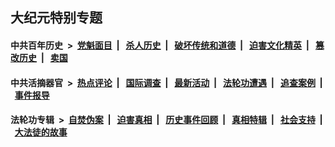 ## 大纪元特别专题

#### 中共百年历史 &nbsp;>&nbsp; [党魁面目](indexes/nf1176107/README.md?08070430) &nbsp;| &nbsp; [杀人历史](indexes/nf1176106/README.md?08070430) &nbsp;| &nbsp; [破坏传统和道德](indexes/nf1176106/README.md?08070430) &nbsp;| &nbsp; [迫害文化精英](indexes/nf1176111/README.md?08070430) &nbsp;| &nbsp; [篡改历史](indexes/nf1176115/README.md?08070430) &nbsp;| &nbsp; [卖国](indexes/nf1176117/README.md?08070430) 

#### 中共活摘器官 &nbsp;>&nbsp; [热点评论](indexes/nf5879/README.md?08070430) &nbsp;| &nbsp; [国际调查](indexes/nf5947/README.md?08070430) &nbsp;| &nbsp; [最新活动](indexes/nf5883/README.md?08070430) &nbsp;| &nbsp; [法轮功遭遇](indexes/nf5881/README.md?08070430) &nbsp;| &nbsp; [追查案例](indexes/nf5880/README.md?08070430) &nbsp;| &nbsp; [事件报导](indexes/nf5877/README.md?08070430) 

#### 法轮功专辑 &nbsp;>&nbsp; [自焚伪案](indexes/nf5562/README.md?08070430) &nbsp;| &nbsp; [迫害真相](indexes/nf4379/README.md?08070430) &nbsp;| &nbsp; [历史事件回顾](indexes/nf5793/README.md?08070430) &nbsp;| &nbsp; [真相特辑](indexes/nf4389/README.md?08070430) &nbsp;| &nbsp; [社会支持](indexes/nf4386/README.md?08070430) &nbsp;| &nbsp; [大法徒的故事](indexes/nf1147481/README.md?08070430) 


